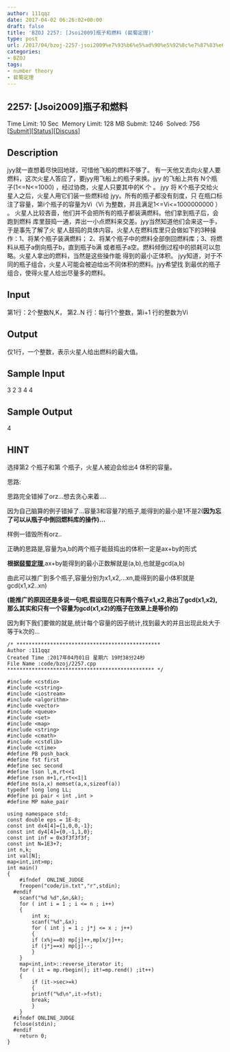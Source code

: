 ```yaml
---
author: 111qqz
date: 2017-04-02 06:26:02+00:00
draft: false
title: 'BZOJ 2257: [Jsoi2009]瓶子和燃料 (裴蜀定理)'
type: post
url: /2017/04/bzoj-2257-jsoi2009%e7%93%b6%e5%ad%90%e5%92%8c%e7%87%83%e6%96%99-%e8%a3%b4%e8%9c%80%e5%ae%9a%e7%90%86/
categories:
- BZOJ
tags:
- number theory
- 裴蜀定理
---
```





## 2257: [Jsoi2009]瓶子和燃料


Time Limit: 10 Sec  Memory Limit: 128 MB
Submit: 1246  Solved: 756
[[Submit](http://www.lydsy.com/JudgeOnline/submitpage.php?id=2257)][[Status](http://www.lydsy.com/JudgeOnline/problemstatus.php?id=2257)][[Discuss](http://www.lydsy.com/JudgeOnline/bbs.php?id=2257)]


## Description






jyy就一直想着尽快回地球，可惜他飞船的燃料不够了。
有一天他又去向火星人要燃料，这次火星人答应了，要jyy用飞船上的瓶子来换。jyy
的飞船上共有 N个瓶子(1<=N<=1000) ，经过协商，火星人只要其中的K 个 。 jyy
将 K个瓶子交给火星人之后，火星人用它们装一些燃料给 jyy。所有的瓶子都没有刻度，只
在瓶口标注了容量，第i个瓶子的容量为Vi（Vi 为整数，并且满足1<=Vi<=1000000000 ） 。
火星人比较吝啬，他们并不会把所有的瓶子都装满燃料。他们拿到瓶子后，会跑到燃料
库里鼓捣一通，弄出一小点燃料来交差。jyy当然知道他们会来这一手，于是事先了解了火
星人鼓捣的具体内容。火星人在燃料库里只会做如下的3种操作：1、将某个瓶子装满燃料；
2、将某个瓶子中的燃料全部倒回燃料库；3、将燃料从瓶子a倒向瓶子b，直到瓶子b满
或者瓶子a空。燃料倾倒过程中的损耗可以忽略。火星人拿出的燃料，当然是这些操作能
得到的最小正体积。
jyy知道，对于不同的瓶子组合，火星人可能会被迫给出不同体积的燃料。jyy希望找
到最优的瓶子组合，使得火星人给出尽量多的燃料。






## Input






第1行：2个整数N,K，
第2..N 行：每行1个整数，第i+1 行的整数为Vi






## Output






仅1行，一个整数，表示火星人给出燃料的最大值。






## Sample Input




3 2
3
4
4




## Sample Output




4






## HINT






选择第2 个瓶子和第 个瓶子，火星人被迫会给出4 体积的容量。




思路:

思路完全错掉了orz...想去贪心来着....

因为自己脑算的例子错掉了...容量3和容量7的瓶子,能得到的最小是1不是2(**因为忘了可以从瓶子中倒回燃料库的操作)...**

样例一错毁所有orz..

正确的思路是,容量为a,b的两个瓶子能鼓捣出的体积一定是ax+by的形式

**根据[裴蜀定理](https://zh.wikipedia.org/zh-hans/%E8%B2%9D%E7%A5%96%E7%AD%89%E5%BC%8F)**,ax+by能得到的最小正数解就是(a,b),也就是gcd(a,b)

由此可以推广到多个瓶子,容量分别为x1,x2,...xn,能得到的最小体积就是gcd(x1,x2..xn)

**(能推广的原因还是多说一句吧,假设现在只有两个瓶子x1,x2,称出了gcd(x1,x2),那么其实和只有一个容量为gcd(x1,x2)的瓶子在效果上是等价的)**

因为剩下我们要做的就是,统计每个容量的因子统计,找到最大的并且出现此处大于等于k次的...

    
    /* ***********************************************
    Author :111qqz
    Created Time :2017年04月01日 星期六 19时38分24秒
    File Name :code/bzoj/2257.cpp
    ************************************************ */
    
    #include <cstdio>
    #include <cstring>
    #include <iostream>
    #include <algorithm>
    #include <vector>
    #include <queue>
    #include <set>
    #include <map>
    #include <string>
    #include <cmath>
    #include <cstdlib>
    #include <ctime>
    #define PB push_back
    #define fst first
    #define sec second
    #define lson l,m,rt<<1
    #define rson m+1,r,rt<<1|1
    #define ms(a,x) memset(a,x,sizeof(a))
    typedef long long LL;
    #define pi pair < int ,int >
    #define MP make_pair
    
    using namespace std;
    const double eps = 1E-8;
    const int dx4[4]={1,0,0,-1};
    const int dy4[4]={0,-1,1,0};
    const int inf = 0x3f3f3f3f;
    const int N=1E3+7;
    int n,k;
    int val[N];
    map<int,int>mp;
    int main()
    {
    	#ifndef  ONLINE_JUDGE 
    	freopen("code/in.txt","r",stdin);
      #endif
    	scanf("%d %d",&n,&k);
    	for ( int i = 1 ; i <= n ; i++)
    	{
    	    int x;
    	    scanf("%d",&x);
    	    for ( int j = 1 ; j*j <= x ; j++)
    	    {
    		if (x%j==0) mp[j]++,mp[x/j]++;
    		if (j*j==x) mp[j]--;
    	    }
    	}
    	map<int,int>::reverse_iterator it;
    	for ( it = mp.rbegin(); it!=mp.rend() ;it++)
    	{
    	    if (it->sec>=k)
    	    {
    		printf("%d\n",it->fst);
    		break;
    	    }
    	}
      #ifndef ONLINE_JUDGE  
      fclose(stdin);
      #endif
        return 0;
    }
    





